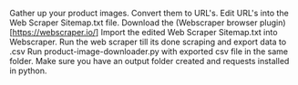 Gather up your product images.
Convert them to URL's.
Edit URL's into the Web Scraper Sitemap.txt file.
Download the (Webscraper browser plugin)[https://webscraper.io/]
Import the edited Web Scraper Sitemap.txt into Webscraper.
Run the web scraper till its done scraping and export data to .csv
Run product-image-downloader.py with exported csv file in the same folder.
Make sure you have an output folder created and requests installed in python.